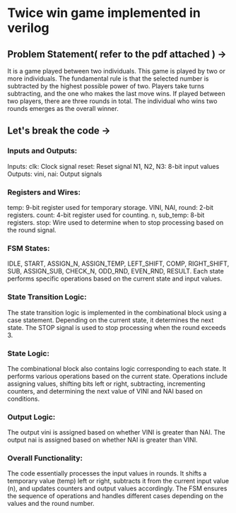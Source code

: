 # Twice win game implemented in verilog

## Problem Statement( refer to the pdf attached ) ->
 It is a game played between two individuals. This game is played by two or more individuals.
 The fundamental rule is that the selected number is subtracted by the highest possible power of two. Players take turns 
 subtracting, and the one who makes the last move wins. If played between two players, there are three rounds in total.
 The individual who wins two rounds emerges as the overall winner.

 ## Let's break the code ->

 ### Inputs and Outputs:
 Inputs:
 clk: Clock signal
 reset: Reset signal
 N1, N2, N3: 8-bit input values
 Outputs:
 vini, nai: Output signals

 ### Registers and Wires:
 temp: 9-bit register used for temporary storage.
 VINI, NAI, round: 2-bit registers.
 count: 4-bit register used for counting.
 n, sub_temp: 8-bit registers.
 stop: Wire used to determine when to stop processing based on the round signal.

### FSM States:
IDLE, START, ASSIGN_N, ASSIGN_TEMP, LEFT_SHIFT, COMP, RIGHT_SHIFT, SUB, ASSIGN_SUB, CHECK_N, ODD_RND, EVEN_RND, RESULT.
Each state performs specific operations based on the current state and input values.

### State Transition Logic:
The state transition logic is implemented in the combinational block using a case statement. Depending on the current state, it determines the next state.
The STOP signal is used to stop processing when the round exceeds 3.

### State Logic:
The combinational block also contains logic corresponding to each state. It performs various operations based on the current state.
Operations include assigning values, shifting bits left or right, subtracting, incrementing counters, and determining the next value of VINI and NAI based on conditions.

### Output Logic:
The output vini is assigned based on whether VINI is greater than NAI.
The output nai is assigned based on whether NAI is greater than VINI.

### Overall Functionality:
The code essentially processes the input values in rounds. It shifts a temporary value (temp) left or right, subtracts it from the current input value (n), and updates counters and output values accordingly.
The FSM ensures the sequence of operations and handles different cases depending on the values and the round number.
